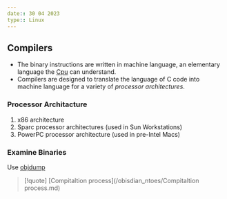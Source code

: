 ```yaml
---
date:: 30 04 2023
type:: Linux
---
```

## Compilers 
- The binary  instructions are
written in machine language, an elementary language the [Cpu](/obisdian_ntoes/notes_obsidian/Linux/Kernel/Cpu.md) can understand. 
- Compilers are designed to translate the language of C code into machine language for a variety of *processor architectures*.

### Processor Architacture 

1. x86 architecture
2. Sparc processor architectures                              (used in Sun Workstations)
3. PowerPC processor architecture                           (used in pre-Intel Macs)

### Examine Binaries 

Use [objdump](/obisdian_ntoes/objdump.md)


>[!quote] [Compitaltion process](/obisdian_ntoes/Compitaltion process.md)
